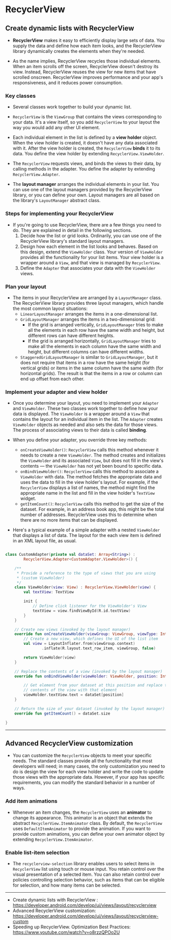 # RecyclerView

## Create dynamic lists with RecyclerView

* **RecyclerView** makes it easy to efficiently display large sets of data. You supply the data and define how each 
item looks, and the RecyclerView library dynamically creates the elements when they're needed.

* As the name implies, RecyclerView recycles those individual elements. When an item scrolls off the screen, 
RecyclerView doesn't destroy its view. Instead, RecyclerView reuses the view for new items that have scrolled onscreen. 
RecyclerView improves performance and your app's responsiveness, and it reduces power consumption.

### Key classes

* Several classes work together to build your dynamic list.

* `RecyclerView` is the `ViewGroup` that contains the views corresponding to your data. It's a view itself, so you 
add `RecyclerView` to your layout the way you would add any other UI element.

* Each individual element in the list is defined by a **view holder** object. When the view holder is created, it 
doesn't have any data associated with it. After the view holder is created, the `RecyclerView` **binds** it to its data. 
You define the view holder by extending `RecyclerView.ViewHolder`.

* The `RecyclerView` requests views, and binds the views to their data, by calling methods in the adapter. You define 
the adapter by extending `RecyclerView.Adapter`.

* The **layout manager** arranges the individual elements in your list. You can use one of the layout managers provided 
by the RecyclerView library, or you can define your own. Layout managers are all based on the library's `LayoutManager` 
abstract class.

### Steps for implementing your RecyclerView

* If you're going to use RecyclerView, there are a few things you need to do. They are explained in detail in the 
following sections. 
  1. Decide how the list or grid looks. Ordinarily, you can use one of the RecyclerView library's standard layout 
  managers. 
  2. Design how each element in the list looks and behaves. Based on this design, extend the `ViewHolder` class. Your 
  version of `ViewHolder` provides all the functionality for your list items. Your view holder is a wrapper around a 
  `View`, and that view is managed by `RecyclerView`.
  3. Define the `Adapter` that associates your data with the `ViewHolder` views.

### Plan your layout

* The items in your RecyclerView are arranged by a `LayoutManager` class. The RecyclerView library provides three 
layout managers, which handle the most common layout situations:
  * `LinearLayoutManager` arranges the items in a one-dimensional list. 
  * `GridLayoutManager` arranges the items in a two-dimensional grid:
    * If the grid is arranged vertically, `GridLayoutManager` tries to make all the elements in each row have the same 
    width and height, but different rows can have different heights. 
    * If the grid is arranged horizontally, `GridLayoutManager` tries to make all the elements in each column have the 
    same width and height, but different columns can have different widths.
  * `StaggeredGridLayoutManager` is similar to `GridLayoutManager`, but it does not require that items in a row have 
  the same height (for vertical grids) or items in the same column have the same width (for horizontal grids). The 
  result is that the items in a row or column can end up offset from each other.

### Implement your adapter and view holder

* Once you determine your layout, you need to implement your `Adapter` and `ViewHolder`. These two classes work 
together to define how your data is displayed. The `ViewHolder` is a wrapper around a `View` that contains the layout 
for an individual item in the list. The `Adapter` creates `ViewHolder` objects as needed and also sets the data for 
those views. The process of associating views to their data is called **binding**.

* When you define your adapter, you override three key methods:
  * `onCreateViewHolder()`: `RecyclerView` calls this method whenever it needs to create a new `ViewHolder`. The method 
  creates and initializes the `ViewHolder` and its associated `View`, but does not fill in the view's contents — the 
  `ViewHolder` has not yet been bound to specific data.
  * `onBindViewHolder()`: `RecyclerView` calls this method to associate a `ViewHolder` with data. The method fetches 
  the appropriate data and uses the data to fill in the view holder's layout. For example, if the `RecyclerView` 
  displays a list of names, the method might find the appropriate name in the list and fill in the view holder's 
  `TextView` widget.
  * `getItemCount()`: `RecyclerView` calls this method to get the size of the dataset. For example, in an address book 
  app, this might be the total number of addresses. RecyclerView uses this to determine when there are no more items 
  that can be displayed.

* Here's a typical example of a simple adapter with a nested `ViewHolder` that displays a list of data. The layout for 
the each view item is defined in an XML layout file, as usual.

```kotlin

class CustomAdapter(private val dataSet: Array<String>) :
        RecyclerView.Adapter<CustomAdapter.ViewHolder>() {

    /**
     * Provide a reference to the type of views that you are using
     * (custom ViewHolder)
     */
    class ViewHolder(view: View) : RecyclerView.ViewHolder(view) {
        val textView: TextView

        init {
            // Define click listener for the ViewHolder's View
            textView = view.findViewById(R.id.textView)
        }
    }

    // Create new views (invoked by the layout manager)
    override fun onCreateViewHolder(viewGroup: ViewGroup, viewType: Int): ViewHolder {
        // Create a new view, which defines the UI of the list item
        val view = LayoutInflater.from(viewGroup.context)
                .inflate(R.layout.text_row_item, viewGroup, false)

        return ViewHolder(view)
    }

    // Replace the contents of a view (invoked by the layout manager)
    override fun onBindViewHolder(viewHolder: ViewHolder, position: Int) {

        // Get element from your dataset at this position and replace the
        // contents of the view with that element
        viewHolder.textView.text = dataSet[position]
    }

    // Return the size of your dataset (invoked by the layout manager)
    override fun getItemCount() = dataSet.size

}

```

---

## Advanced RecyclerView customization

* You can customize the `RecyclerView` objects to meet your specific needs. The standard classes provide all the 
functionality that most developers will need; in many cases, the only customization you need to do is design the view 
for each view holder and write the code to update those views with the appropriate data. However, if your app has 
specific requirements, you can modify the standard behavior in a number of ways.

### Add item animations

* Whenever an item changes, the `RecyclerView` uses an **animator** to change its appearance. This animator is an 
object that extends the abstract `RecyclerView.ItemAnimator` class. By default, the `RecyclerView` uses 
`DefaultItemAnimator` to provide the animation. If you want to provide custom animations, you can define your own 
animator object by extending `RecyclerView.ItemAnimator`.

### Enable list-item selection

* The `recyclerview-selection` library enables users to select items in `RecyclerView` list using touch or mouse input. 
You retain control over the visual presentation of a selected item. You can also retain control over policies 
controlling selection behavior, such as items that can be eligible for selection, and how many items can be selected.

---

* Create dynamic lists with RecyclerView : https://developer.android.com/develop/ui/views/layout/recyclerview
* Advanced RecyclerView customization: https://developer.android.com/develop/ui/views/layout/recyclerview-custom
* Speeding up RecyclerView. Optimization Best Practices: https://www.youtube.com/watch?v=o8rzzQPOo2U
















